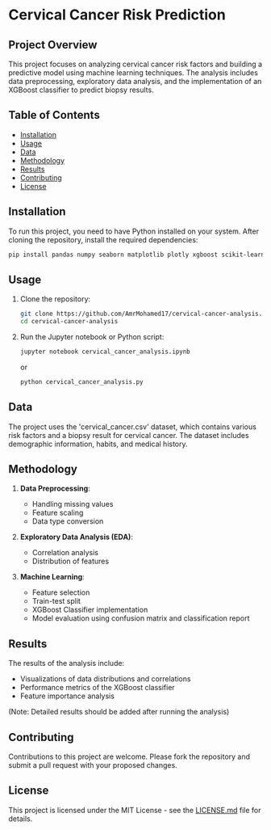 # Cervical Cancer Risk Prediction

## Project Overview
This project focuses on analyzing cervical cancer risk factors and building a predictive model using machine learning techniques. The analysis includes data preprocessing, exploratory data analysis, and the implementation of an XGBoost classifier to predict biopsy results.

## Table of Contents
- [Installation](#installation)
- [Usage](#usage)
- [Data](#data)
- [Methodology](#methodology)
- [Results](#results)
- [Contributing](#contributing)
- [License](#license)

## Installation

To run this project, you need to have Python installed on your system. After cloning the repository, install the required dependencies:

```bash
pip install pandas numpy seaborn matplotlib plotly xgboost scikit-learn jupyterthemes
```

## Usage

1. Clone the repository:
   ```bash
   git clone https://github.com/AmrMohamed17/cervical-cancer-analysis.git
   cd cervical-cancer-analysis
   ```

2. Run the Jupyter notebook or Python script:
   ```bash
   jupyter notebook cervical_cancer_analysis.ipynb
   ```
   or
   ```bash
   python cervical_cancer_analysis.py
   ```

## Data

The project uses the 'cervical_cancer.csv' dataset, which contains various risk factors and a biopsy result for cervical cancer. The dataset includes demographic information, habits, and medical history.

## Methodology

1. **Data Preprocessing**:
   - Handling missing values
   - Feature scaling
   - Data type conversion

2. **Exploratory Data Analysis (EDA)**:
   - Correlation analysis
   - Distribution of features

3. **Machine Learning**:
   - Feature selection
   - Train-test split
   - XGBoost Classifier implementation
   - Model evaluation using confusion matrix and classification report

## Results

The results of the analysis include:
- Visualizations of data distributions and correlations
- Performance metrics of the XGBoost classifier
- Feature importance analysis

(Note: Detailed results should be added after running the analysis)

## Contributing

Contributions to this project are welcome. Please fork the repository and submit a pull request with your proposed changes.

## License

This project is licensed under the MIT License - see the [LICENSE.md](LICENSE.md) file for details.

